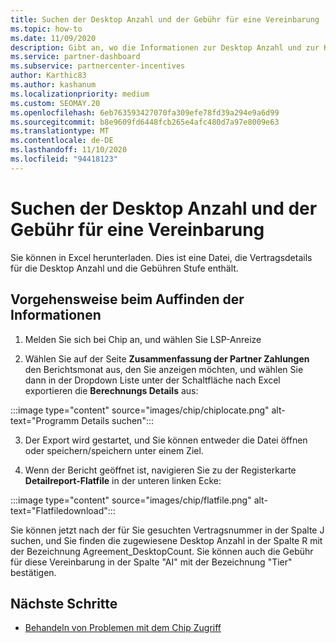```yaml
---
title: Suchen der Desktop Anzahl und der Gebühr für eine Vereinbarung
ms.topic: how-to
ms.date: 11/09/2020
description: Gibt an, wo die Informationen zur Desktop Anzahl und zur Kosten Stufe in Chip ist.
ms.service: partner-dashboard
ms.subservice: partnercenter-incentives
author: Karthic83
ms.author: kashanum
ms.localizationpriority: medium
ms.custom: SEOMAY.20
ms.openlocfilehash: 6eb763593427070fa309efe78fd39a294e9a6d99
ms.sourcegitcommit: b8e9609fd6448fcb265e4afc480d7a97e8009e63
ms.translationtype: MT
ms.contentlocale: de-DE
ms.lasthandoff: 11/10/2020
ms.locfileid: "94418123"
---
```

# <a name="locate-the-desktop-count-and-fee-level-for-an-agreement"></a>Suchen der Desktop Anzahl und der Gebühr für eine Vereinbarung

Sie können in Excel herunterladen. Dies ist eine Datei, die Vertragsdetails für die Desktop Anzahl und die Gebühren Stufe enthält.

## <a name="how-to-locate-the-information"></a>Vorgehensweise beim Auffinden der Informationen

1. Melden Sie sich bei Chip an, und wählen Sie LSP-Anreize

2. Wählen Sie auf der Seite **Zusammenfassung der Partner Zahlungen** den Berichtsmonat aus, den Sie anzeigen möchten, und wählen Sie dann in der Dropdown Liste unter der Schaltfläche nach Excel exportieren die **Berechnungs Details** aus:

:::image type="content" source="images/chip/chiplocate.png" alt-text="Programm Details suchen":::

3. Der Export wird gestartet, und Sie können entweder die Datei öffnen oder speichern/speichern unter einem Ziel.

4. Wenn der Bericht geöffnet ist, navigieren Sie zu der Registerkarte **Detailreport-Flatfile** in der unteren linken Ecke:

:::image type="content" source="images/chip/flatfile.png" alt-text="Flatfiledownload":::

Sie können jetzt nach der für Sie gesuchten Vertragsnummer in der Spalte J suchen, und Sie finden die zugewiesene Desktop Anzahl in der Spalte R mit der Bezeichnung Agreement_DesktopCount. Sie können auch die Gebühr für diese Vereinbarung in der Spalte "AI" mit der Bezeichnung "Tier" bestätigen.

## <a name="next-steps"></a>Nächste Schritte

- [Behandeln von Problemen mit dem Chip Zugriff](chip-access-trouble.md)

